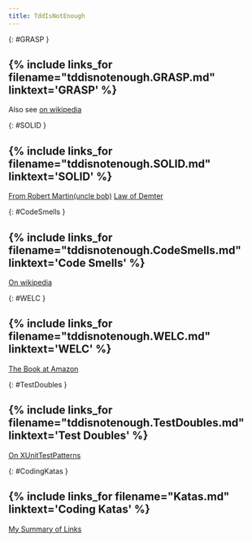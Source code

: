 ```yaml
---
title: TddIsNotEnough
---
```

{: #GRASP }
## {% include links_for filename="tddisnotenough.GRASP.md" linktext='GRASP' %}
Also see [on wikipedia](http://en.wikipedia.org/wiki/GRASP_(object-oriented_design))

{: #SOLID }
## {% include links_for filename="tddisnotenough.SOLID.md" linktext='SOLID' %}
[From Robert Martin(uncle bob)](http://butunclebob.com/ArticleS.UncleBob.PrinciplesOfOod)
[Law of Demter](http://en.wikipedia.org/wiki/Law_of_Demeter)

{: #CodeSmells }
## {% include links_for filename="tddisnotenough.CodeSmells.md" linktext='Code Smells' %}
[On wikipedia](http://en.wikipedia.org/wiki/Code_smell)

{: #WELC }
## {% include links_for filename="tddisnotenough.WELC.md" linktext='WELC' %}
[The Book at Amazon](http://www.amazon.com/Working-Effectively-Legacy-Michael-Feathers/dp/0131177052)

{: #TestDoubles }
## {% include links_for filename="tddisnotenough.TestDoubles.md" linktext='Test Doubles' %}
[On XUnitTestPatterns](http://xunitpatterns.com/Test%20Double.html)

{: #CodingKatas }
## {% include links_for filename="Katas.md" linktext='Coding Katas' %}
[My Summary of Links](http://schuchert.wikispaces.com/Katas)
